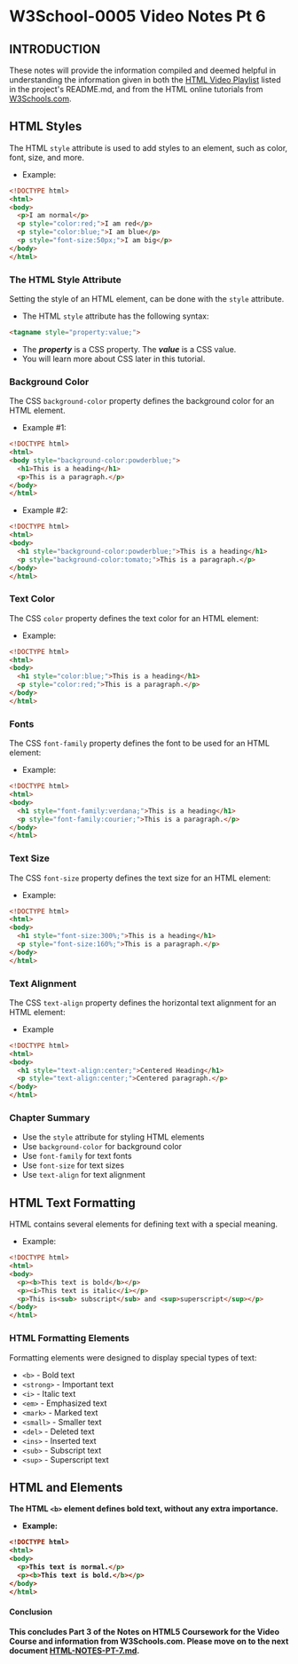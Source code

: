 
# W3School-0005 Video Notes Pt 6


## INTRODUCTION

These notes will provide the information compiled and deemed helpful in understanding the information given in both the [HTML Video Playlist](https://www.youtube.com/playlist?list=PLr6-GrHUlVf_ZNmuQSXdS197Oyr1L9sPB) listed in the project's README.md, and from the HTML online tutorials from [W3Schools.com](https://www.w3schools.com/).


## HTML Styles

The HTML `style` attribute is used to add styles to an element, such as color, font, size, and more.
 * Example:
 ```html
 <!DOCTYPE html>
 <html>
 <body>
   <p>I am normal</p>
   <p style="color:red;">I am red</p>
   <p style="color:blue;">I am blue</p>
   <p style="font-size:50px;">I am big</p>
 </body>
 </html>
 ```
### The HTML Style Attribute

 Setting the style of an HTML element, can be done with the `style` attribute.
 * The HTML `style` attribute has the following syntax:
 ```html
 <tagname style="property:value;">
 ```
 * The ***property*** is a CSS property. The ***value*** is a CSS value.
 * You will learn more about CSS later in this tutorial.

### Background Color

 The CSS `background-color` property defines the background color for an HTML element.
 * Example #1:
 ```html
 <!DOCTYPE html>
 <html>
 <body style="background-color:powderblue;">
   <h1>This is a heading</h1>
   <p>This is a paragraph.</p>
 </body>
 </html>
 ```

 * Example #2:
 ```html
 <!DOCTYPE html>
 <html>
 <body>
   <h1 style="background-color:powderblue;">This is a heading</h1>
   <p style="background-color:tomato;">This is a paragraph.</p>
 </body>
 </html>
 ```

### Text Color
 The CSS `color` property defines the text color for an HTML element:
 * Example:
 ```html
 <!DOCTYPE html>
 <html>
 <body>
   <h1 style="color:blue;">This is a heading</h1>
   <p style="color:red;">This is a paragraph.</p>
 </body>
 </html>
 ```

### Fonts

 The CSS `font-family` property defines the font to be used for an HTML element:
 * Example:
 ```html
 <!DOCTYPE html>
 <html>
 <body>
   <h1 style="font-family:verdana;">This is a heading</h1>
   <p style="font-family:courier;">This is a paragraph.</p>
 </body>
 </html>
 ```

### Text Size

 The CSS `font-size` property defines the text size for an HTML element:
 * Example:
 ```html
 <!DOCTYPE html>
 <html>
 <body>
   <h1 style="font-size:300%;">This is a heading</h1>
   <p style="font-size:160%;">This is a paragraph.</p>
 </body>
 </html>
 ```

### Text Alignment

 The CSS `text-align` property defines the horizontal text alignment for an HTML element:
 * Example
 ```html
 <!DOCTYPE html>
 <html>
 <body>
   <h1 style="text-align:center;">Centered Heading</h1>
   <p style="text-align:center;">Centered paragraph.</p>
 </body>
 </html>
 ```

### Chapter Summary

 - Use the `style` attribute for styling HTML elements
 - Use `background-color` for background color
 - Use `font-family` for text fonts
 - Use `font-size` for text sizes
 - Use `text-align` for text alignment

## HTML Text Formatting

 HTML contains several elements for defining text with a special meaning.
 * Example:
 ```html
 <!DOCTYPE html>
 <html>
 <body>
   <p><b>This text is bold</b></p>
   <p><i>This text is italic</i></p>
   <p>This is<sub> subscript</sub> and <sup>superscript</sup></p>
 </body>
 </html>
 ```

### HTML Formatting Elements

 Formatting elements were designed to display special types of text:

 - `<b>` - Bold text
 - `<strong>` - Important text
 - `<i>` - Italic text
 - `<em>` - Emphasized text
 - `<mark>` - Marked text
 - `<small>` - Smaller text
 - `<del>` - Deleted text
 - `<ins>` - Inserted text
 - `<sub>` - Subscript text
 - `<sup>` - Superscript text

## HTML <b> and <strong> Elements

The HTML `<b>` element defines bold text, without any extra importance.
 * Example:
 ```html
 <!DOCTYPE html>
 <html>
 <body>
   <p>This text is normal.</p>
   <p><b>This text is bold.</b></p>
 </body>
 </html>
 ```




#### Conclusion
This concludes Part 3 of the Notes on HTML5 Coursework for the Video Course and information from W3Schools.com. Please move on to the next document [HTML-NOTES-PT-7.md](https://github.com/AdamRj-765/W3School-0005/blob/master/COURSE_NOTES/HTML5-NOTES-PT-7.md).
